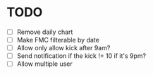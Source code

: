 # TODO

- [ ] Remove daily chart
- [ ] Make FMC filterable by date
- [ ] Allow only allow kick after 9am?
- [ ] Send notification if the kick != 10 if it's 9pm?
- [ ] Allow multiple user
